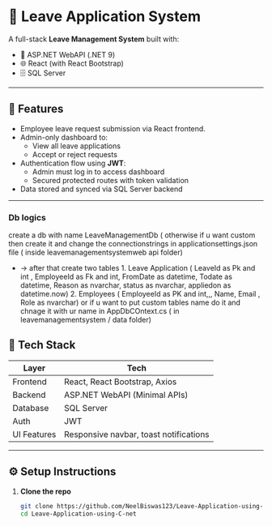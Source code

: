 # 📝 Leave Application System

A full-stack **Leave Management System** built with:
- 🔧 ASP.NET WebAPI (.NET 9)
- 🌐 React (with React Bootstrap)
- 🗄️ SQL Server

---

## 🔐 Features

- Employee leave request submission via React frontend.
- Admin-only dashboard to:
  - View all leave applications
  - Accept or reject requests
- Authentication flow using **JWT**:
  - Admin must log in to access dashboard
  - Secured protected routes with token validation
- Data stored and synced via SQL Server backend

---
### Db logics
create a db with name LeaveManagementDb ( otherwise if u want custom then create it and change the connectionstrings in applicationsettings.json file ( inside leavemanagementsystemweb api folder) 
- -> after that create two tables  1. Leave Application ( LeaveId as Pk and int , EmployeeId as Fk and int, FromDate as datetime, Todate as datetime, Reason as nvarchar, status as nvarchar, appliedon as datetime.now)
                                  2. Employees ( EmployeeId as PK and int,,, Name, Email , Role as nvarchar) 
                                  or
          if u want to put custom tables name do it and chnage it with ur name in AppDbCOntext.cs ( in leavemanagementsystem / data folder)

          
## 🧰 Tech Stack

| Layer         | Tech                         |
| ------------- | ---------------------------- |
| Frontend      | React, React Bootstrap, Axios |
| Backend       | ASP.NET WebAPI (Minimal APIs) |
| Database      | SQL Server                   |
| Auth          | JWT |
| UI Features   | Responsive navbar, toast notifications |

---

## ⚙️ Setup Instructions

1. **Clone the repo**
   ```bash
   git clone https://github.com/NeelBiswas123/Leave-Application-using-C-net.git
   cd Leave-Application-using-C-net
